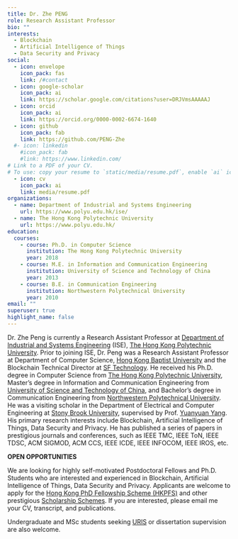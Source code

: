 ```yaml
---
title: Dr. Zhe PENG
role: Research Assistant Professor
bio: ""
interests:
  - Blockchain
  - Artificial Intelligence of Things
  - Data Security and Privacy
social:
  - icon: envelope
    icon_pack: fas
    link: /#contact
  - icon: google-scholar
    icon_pack: ai
    link: https://scholar.google.com/citations?user=DRJVmsAAAAAJ
  - icon: orcid
    icon_pack: ai
    link: https://orcid.org/0000-0002-6674-1640
  - icon: github
    icon_pack: fab
    link: https://github.com/PENG-Zhe
  #- icon: linkedin
    #icon_pack: fab
    #link: https://www.linkedin.com/
# Link to a PDF of your CV.
# To use: copy your resume to `static/media/resume.pdf`, enable `ai` icons in `params.toml`, and uncomment the lines below.
  - icon: cv
    icon_pack: ai
    link: media/resume.pdf
organizations:
  - name: Department of Industrial and Systems Engineering
    url: https://www.polyu.edu.hk/ise/
  - name: The Hong Kong Polytechnic University
    url: https://www.polyu.edu.hk/
education:
  courses:
    - course: Ph.D. in Computer Science
      institution: The Hong Kong Polytechnic University
      year: 2018
    - course: M.E. in Information and Communication Engineering
      institution: University of Science and Technology of China
      year: 2013
    - course: B.E. in Communication Engineering
      institution: Northwestern Polytechnical University
      year: 2010
email: ""
superuser: true
highlight_name: false
---
```

Dr. Zhe Peng is currently a Research Assistant Professor at [Department of Industrial and Systems Engineering](https://www.polyu.edu.hk/ise/) (ISE), [The Hong Kong Polytechnic University](https://www.polyu.edu.hk/). Prior to joining ISE, Dr. Peng was a Research Assistant Professor at Department of Computer Science, [Hong Kong Baptist University](https://www.hkbu.edu.hk) and the Blockchain Technical Director at [SF Technology](https://www.sf-tech.com.cn). He received his Ph.D. degree in Computer Science from [The Hong Kong Polytechnic University](https://www.polyu.edu.hk/), Master’s degree in Information and Communication Engineering from [University of Science and Technology of China](https://www.ustc.edu.cn), and Bachelor’s degree in Communication Engineering from [Northwestern Polytechnical University](https://www.nwpu.edu.cn/index.htm). He was a visiting scholar in the Department of Electrical and Computer Engineering at [Stony Brook University](https://www.stonybrook.edu), supervised by Prof. [Yuanyuan Yang](https://www.ece.stonybrook.edu/~yang/). His primary research interests include Blockchain, Artificial Intelligence of Things, Data Security and Privacy. He has published a series of papers in prestigious journals and conferences, such as IEEE TMC, IEEE ToN, IEEE TDSC, ACM SIGMOD, ACM CCS, IEEE ICDE, IEEE INFOCOM, IEEE IROS, etc.

**OPEN OPPORTUNITIES**

We are looking for highly self-motivated Postdoctoral Fellows and Ph.D. Students who are interested and experienced in Blockchain, Artificial Intelligence of Things, Data Security and Privacy. Applicants are welcome to apply for the [Hong Kong PhD Fellowship Scheme (HKPFS)](https://www.polyu.edu.hk/gs/prospective-students/hkpfs/) and other prestigious [Scholarship Schemes](https://www.polyu.edu.hk/gs/prospective-students/fellowship-scholarship-schemes/). If you are interested, please email me your CV, transcript, and publications.

Undergraduate and MSc students seeking [URIS](https://www.polyu.edu.hk/gs/ug-research/uris/about-uris/) or dissertation supervision are also welcome. 
